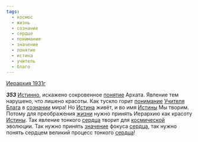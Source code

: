 ```yaml
---
tags:
  - космос
  - жизнь
  - сознание
  - сердце
  - понимание
  - значение
  - понятие
  - истина
  - учитель
  - благо
---
```


[Иерархия 1931г](https://127.0.0.1:4002/agni/1931)

___353___
[Истинно](../../../tags/#истина), искажено сокровенное [понятие](../../../tags/#понятие) Архата. Явление тем нарушено, что лишено красоты. Как тускло горит [понимание](../../../tags/#понимание) [Учителя](../../../tags/#учитель) [Блага](../../../tags/#благо) в [сознании](../../../tags/#сознание) мира! Но [Истина](../../../tags/#истина) живёт, и во имя [Истины](../../../tags/#истина) Мы творим. Потому для преображения [жизни](../../../tags/#жизнь) нужно принять Иерархию как красоту [Истины](../../../tags/#истина). Так явление тонкого [сердца](../../../tags/#[сердце](../../../tags/#сердце)) творит для [космической](../../../tags/#космос) эволюции. Так нужно принять [значение](../../../tags/#значение) фокуса [сердца](../../../tags/#[сердце](../../../tags/#сердце)), так нужно понять сердцем великий процесс тонкого [сердца](../../../tags/#[сердце](../../../tags/#сердце))!   

